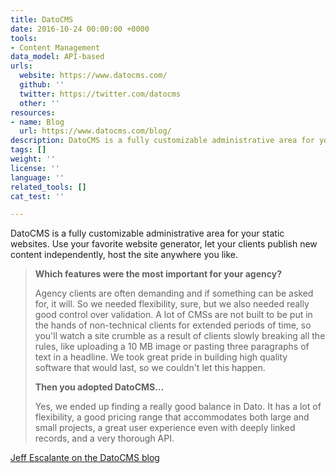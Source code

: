 ```yaml
---
title: DatoCMS
date: 2016-10-24 00:00:00 +0000
tools:
- Content Management
data_model: API-based
urls:
  website: https://www.datocms.com/
  github: ''
  twitter: https://twitter.com/datocms
  other: ''
resources:
- name: Blog
  url: https://www.datocms.com/blog/
description: DatoCMS is a fully customizable administrative area for your static websites.
tags: []
weight: ''
license: ''
language: ''
related_tools: []
cat_test: ''

---
```

DatoCMS is a fully customizable administrative area for your static websites. Use your favorite website generator, let your clients publish new content independently, host the site anywhere you like.

> **Which features were the most important for your agency?**
>
> Agency clients are often demanding and if something can be asked for, it will. So we needed flexibility, sure, but we also needed really good control over validation. A lot of CMSs are not built to be put in the hands of non-technical clients for extended periods of time, so you'll watch a site crumble as a result of clients slowly breaking all the rules, like uploading a 10 MB image or pasting three paragraphs of text in a headline. We took great pride in building high quality software that would last, so we couldn't let this happen.
>
> **Then you adopted DatoCMS…**
>
> Yes, we ended up finding a really good balance in Dato. It has a lot of flexibility, a good pricing range that accommodates both large and small projects, a great user experience even with deeply linked records, and a very thorough API.

[Jeff Escalante on the DatoCMS blog](https://www.datocms.com/blog/how-hashicorp-gets-the-best-out-of-datocms/)
